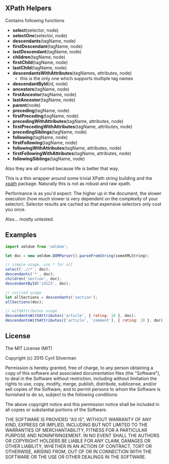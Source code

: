 ## XPath Helpers

Contains following functions

* **select**(selector, node)
* **selectOne**(selector, node)
* **descendants**(tagName, node)
* **firstDescendant**(tagName, node)
* **lastDescendant**(tagName, node)
* **children**(tagName, node)
* **firstChild**(tagName, node)
* **lastChild**(tagName, node)
* **descendantsWithAttributes**(tagNames, attributes, node)
  * this is the only one which supports multiple tag names
* **descendantById**(id, node)
* **ancestors**(tagName, node)
* **firstAncestor**(tagName, node)
* **lastAncestor**(tagName, node)
* **parent**(node)
* **preceding**(tagName, node)
* **firstPreceding**(tagName, node)
* **precedingWithAttributes**(tagName, attributes, node)
* **firstPrecedingWithAttributes**(tagName, attributes, node)
* **precedingSiblings**(tagName, node)
* **following**(tagName, node)
* **firstFollowing**(tagName, node)
* **followingWithAttributes**(tagName, attributes, node)
* **firstFollowingWithAttributes**(tagName, attributes, node)
* **followingSiblings**(tagName, node)

Also they are all curried because life is better that way.

This is a thin wrapper around some trivial XPath string building and the [xpath](https://github.com/goto100/xpath) package. Naturally this is not as robust and raw xpath.

Performance is as you'd expect: The higher up in the document, the slower execution (how much slower is very dependent on the complexity of your selector). Selector results are cached so that expensive selectors only cost you once.

Also... mostly untested.

## Examples

```javascript
import xmldom from 'xmldom';

let doc = new xmldom.DOMParser().parseFromString(someXMLString);

// simple usage, use * for all
select('.//*', doc);
descendants('*', doc);
children('section', doc);
descendantById('id123', doc);

// curried usage
let allSections = descendants('section');
allSections(doc);

// withAttributes usage
descendantsWithAttributes('article', { rating: 10 }, doc);
descendantsWithAttributes(['article', 'comment'], { rating: 10 }, doc);
```

## License

The MIT License (MIT)

Copyright (c) 2015 Cyril Silverman

Permission is hereby granted, free of charge, to any person obtaining a copy
of this software and associated documentation files (the "Software"), to deal
in the Software without restriction, including without limitation the rights
to use, copy, modify, merge, publish, distribute, sublicense, and/or sell
copies of the Software, and to permit persons to whom the Software is
furnished to do so, subject to the following conditions:

The above copyright notice and this permission notice shall be included in
all copies or substantial portions of the Software.

THE SOFTWARE IS PROVIDED "AS IS", WITHOUT WARRANTY OF ANY KIND, EXPRESS OR
IMPLIED, INCLUDING BUT NOT LIMITED TO THE WARRANTIES OF MERCHANTABILITY,
FITNESS FOR A PARTICULAR PURPOSE AND NONINFRINGEMENT. IN NO EVENT SHALL THE
AUTHORS OR COPYRIGHT HOLDERS BE LIABLE FOR ANY CLAIM, DAMAGES OR OTHER
LIABILITY, WHETHER IN AN ACTION OF CONTRACT, TORT OR OTHERWISE, ARISING FROM,
OUT OF OR IN CONNECTION WITH THE SOFTWARE OR THE USE OR OTHER DEALINGS IN
THE SOFTWARE.